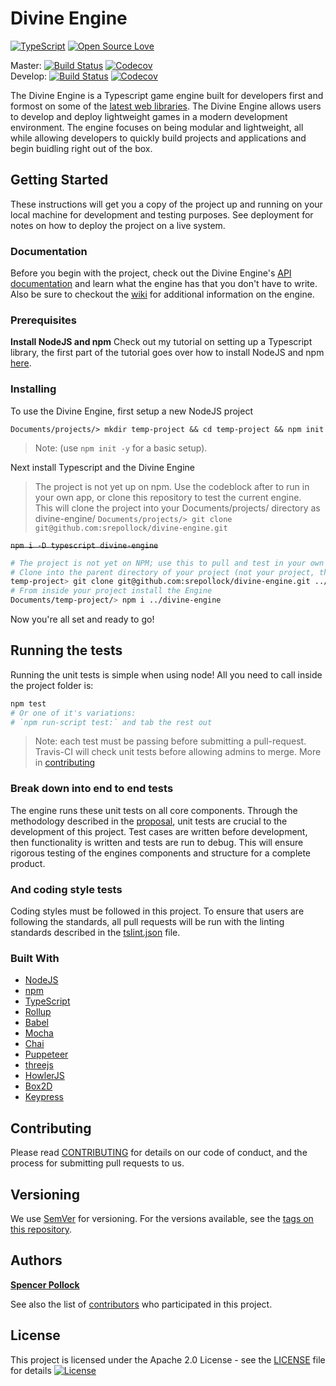 # Divine Engine

[![TypeScript](https://badges.frapsoft.com/typescript/version/typescript-next.svg?v=101)](https://github.com/ellerbrock/typescript-badges/)
[![Open Source Love](https://badges.frapsoft.com/os/v2/open-source.svg?v=103)](https://github.com/ellerbrock/open-source-badges/)

Master: [![Build Status](https://travis-ci.org/srepollock/divine-engine.svg?branch=master)](https://travis-ci.org/srepollock/divine-engine) [![Codecov](https://codecov.io/gh/srepollock/divine-engine/branch/master/graph/badge.svg)](https://codecov.io/gh/srepollock/divine-engine/branch/master/graph/badge.svg)  
Develop: [![Build Status](https://travis-ci.org/srepollock/divine-engine.svg?branch=develop)](https://travis-ci.org/srepollock/divine-engine) [![Codecov](https://codecov.io/gh/srepollock/divine-engine/branch/develop/graph/badge.svg)](https://codecov.io/gh/srepollock/divine-engine/branch/develop/graph/badge.svg)

The Divine Engine is a Typescript game engine built for developers first and formost on some of the [latest web libraries](#built-with). The Divine Engine allows users to develop and deploy lightweight games in a modern development environment. The engine focuses on being modular and lightweight, all while allowing developers to quickly build projects and applications and begin buidling right out of the box.

## Getting Started

These instructions will get you a copy of the project up and running on your local machine for development and testing purposes. See deployment for notes on how to deploy the project on a live system.

### Documentation

Before you begin with the project, check out the Divine Engine's [API documentation](http://spollock.ca/divine-engine/docs) and learn what the engine has that you don't have to write. Also be sure to checkout the [wiki](https://github.com/srepollock/divine-engine/wiki) for additional information on the engine.

### Prerequisites

**Install NodeJS and npm**
Check out my tutorial on setting up a Typescript library, the first part of the tutorial goes over how to install NodeJS and npm [here](https://github.com/srepollock/ts-lib-tutorial).

### Installing

To use the Divine Engine, first setup a new NodeJS project

`Documents/projects/> mkdir temp-project && cd temp-project && npm init`

> Note: (use `npm init -y` for a basic setup).

Next install Typescript and the Divine Engine

> The project is not yet up on npm. Use the codeblock after to run in your own app, or clone this repository to test the current engine.  
> This will clone the project into your Documents/projects/ directory as divine-engine/
> `Documents/projects/> git clone git@github.com:srepollock/divine-engine.git`

~~`npm i -D typescript divine-engine`~~

```sh
# The project is not yet on NPM; use this to pull and test in your own project.
# Clone into the parent directory of your project (not your project, the folder above it) 
temp-project> git clone git@github.com:srepollock/divine-engine.git ../
# From inside your project install the Engine
Documents/temp-project/> npm i ../divine-engine
```

Now you're all set and ready to go!

## Running the tests

Running the unit tests is simple when using node! All you need to call inside the project folder is:

```sh
npm test
# Or one of it's variations:
# `npm run-script test:` and tab the rest out
```

> Note: each test must be passing before submitting a pull-request. Travis-CI will check unit tests before allowing admins to merge. More in [contributing](https://github.com/srepollock/divine-engine/blob/master/.github/CONTRIBUTING.md)

### Break down into end to end tests

The engine runs these unit tests on all core components. Through the methodology described in the [proposal](https://github.com/Goodgoodies/divine-engine/wiki/proposal), unit tests are crucial to the development of this project. Test cases are written before development, then functionality is written and tests are run to debug. This will ensure rigorous testing of the engines components and structure for a complete product.

### And coding style tests

Coding styles must be followed in this project. To ensure that users are following the standards, all pull requests will be run with the linting standards described in the [tslint.json](https://github.com/srepollock/divine-engine/blob/master/tslint.json) file.

### Built With

* [NodeJS](https://nodejs.org/en/)
* [npm](https://www.npmjs.com/)
* [TypeScript](https://www.typescriptlang.org/)
* [Rollup](https://rollupjs.org/guide/en)
* [Babel](https://babeljs.io/)
* [Mocha](https://mochajs.org/)
* [Chai](https://www.chaijs.com/)
* [Puppeteer](https://pptr.dev/)
* [threejs](https://threejs.org/)
* [HowlerJS](https://howlerjs.com/)
* [Box2D](https://www.npmjs.com/package/@types/box2d)
* [Keypress](https://www.npmjs.com/package/keypress)

## Contributing

Please read [CONTRIBUTING](https://github.com/srepollock/divine-engine/blob/master/.github/CONTRIBUTING.md) for details on our code of conduct, and the process for submitting pull requests to us.

## Versioning

We use [SemVer](http://semver.org/) for versioning. For the versions available, see the [tags on this repository](https://github.com/srepollock/divine-engine/tags). 

## Authors

[**Spencer Pollock**](https://github.com/srepollock)

See also the list of [contributors](https://github.com/Goodgoodies/divine-engine/contributors) who participated in this project.

## License

This project is licensed under the Apache 2.0 License - see the [LICENSE](https://github.com/srepollock/divine-engine/blob/master/LICENSE) file for details
[![License](https://img.shields.io/badge/License-Apache%202.0-blue.svg)](https://opensource.org/licenses/Apache-2.0)
